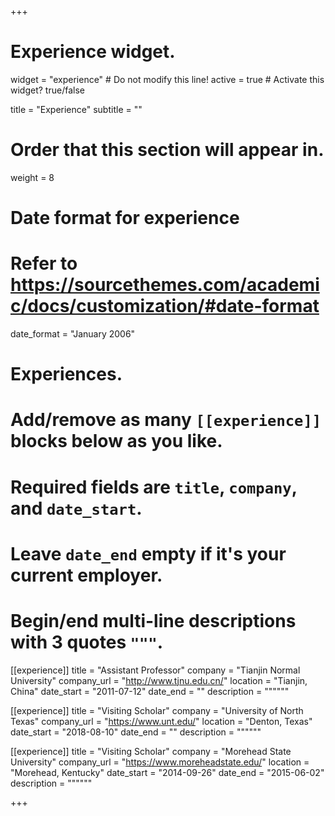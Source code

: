 +++
# Experience widget.
widget = "experience"  # Do not modify this line!
active = true  # Activate this widget? true/false

title = "Experience"
subtitle = ""

# Order that this section will appear in.
weight = 8

# Date format for experience
#   Refer to https://sourcethemes.com/academic/docs/customization/#date-format
date_format = "January 2006"

# Experiences.
#   Add/remove as many `[[experience]]` blocks below as you like.
#   Required fields are `title`, `company`, and `date_start`.
#   Leave `date_end` empty if it's your current employer.
#   Begin/end multi-line descriptions with 3 quotes `"""`.


[[experience]]
  title = "Assistant Professor"
  company = "Tianjin Normal University"
  company_url = "http://www.tjnu.edu.cn/"
  location = "Tianjin, China"
  date_start = "2011-07-12"
  date_end = ""
  description = """"""
  
[[experience]]
  title = "Visiting Scholar"
  company = "University of North Texas"
  company_url = "https://www.unt.edu/"
  location = "Denton, Texas"
  date_start = "2018-08-10"
  date_end = ""
  description = """"""
  
[[experience]]
  title = "Visiting Scholar"
  company = "Morehead State University"
  company_url = "https://www.moreheadstate.edu/"
  location = "Morehead, Kentucky"
  date_start = "2014-09-26"
  date_end = "2015-06-02"
  description = """"""

+++

